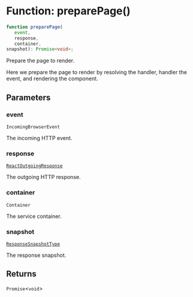 # Function: preparePage()

```ts
function preparePage(
   event, 
   response, 
   container, 
snapshot): Promise<void>;
```

Prepare the page to render.

Here we prepare the page to render by resolving
the handler, handler the event, and rendering the component.

## Parameters

### event

`IncomingBrowserEvent`

The incoming HTTP event.

### response

[`ReactOutgoingResponse`](../../declarations/type-aliases/ReactOutgoingResponse.md)

The outgoing HTTP response.

### container

`Container`

The service container.

### snapshot

[`ResponseSnapshotType`](../../declarations/interfaces/ResponseSnapshotType.md)

The response snapshot.

## Returns

`Promise`\<`void`\>
